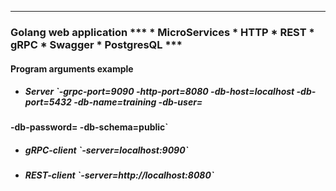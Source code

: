 ***
<h3>Golang web application
***
* MicroServices
* HTTP
* REST
* gRPC
* Swagger
* PostgresQL
***
<h4>Program arguments example

* <h5>Server `-grpc-port=9090 -http-port=8080 -db-host=localhost -db-port=5432 -db-name=training -db-user=<user> 
-db-password=<password> -db-schema=public`

* <h5>gRPC-client `-server=localhost:9090`

* <h5>REST-client `-server=http://localhost:8080`
